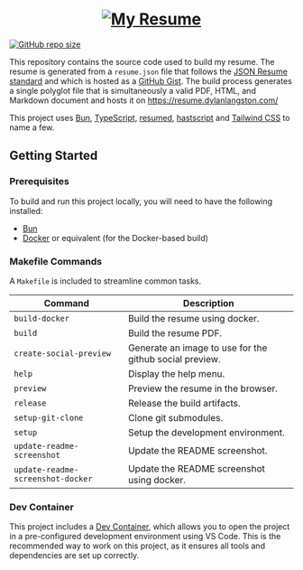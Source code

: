 <h1 align="center">
  <a href="./dist/">
  <picture alt="My Resume">
    <source media="(prefers-color-scheme: dark)" srcset="screenshot_dark.webp">
    <img src="screenshot.webp" alt="My Resume">
  </picture>
  </a>
</h1>
<a href="https://api.github.com/repos/dylanlangston/Resume">
  <img alt="GitHub repo size" src="https://img.shields.io/github/repo-size/dylanlangston/Resume?label=Repo%20Size">
</a>

This repository contains the source code used to build my resume. The resume is generated from a `resume.json` file that follows the [JSON Resume standard](https://jsonresume.org/) and which is hosted as a [GitHub Gist](https://gist.github.com/dylanlangston/80380ec68b970189450dd2fae4502ff1). The build process generates a single polyglot file that is simultaneously a valid PDF, HTML, and Markdown document and hosts it on https://resume.dylanlangston.com/

This project uses [Bun](https://bun.sh/), [TypeScript](https://www.typescriptlang.org/), [resumed](https://github.com/rbardini/resumed), [hastscript](https://github.com/syntax-tree/hastscript) and [Tailwind CSS](https://tailwindcss.com/) to name a few.

## Getting Started

### Prerequisites

To build and run this project locally, you will need to have the following installed:

-   [Bun](https://bun.sh/)
-   [Docker](https://www.docker.com/) or equivalent (for the Docker-based build)

### Makefile Commands

A `Makefile` is included to streamline common tasks.

| Command | Description |
| ---- | ---- |
| `build-docker` | Build the resume using docker. | 
| `build` | Build the resume PDF. | 
| `create-social-preview` | Generate an image to use for the github social preview. |
| `help` | Display the help menu. | 
| `preview` | Preview the resume in the browser. |
| `release` | Release the build artifacts. |
| `setup-git-clone` | Clone git submodules. |
| `setup` | Setup the development environment. |
| `update-readme-screenshot` | Update the README screenshot. |
| `update-readme-screenshot-docker` | Update the README screenshot using docker. |

### Dev Container

This project includes a [Dev Container](https://code.visualstudio.com/docs/remote/containers), which allows you to open the project in a pre-configured development environment using VS Code. This is the recommended way to work on this project, as it ensures all tools and dependencies are set up correctly.
